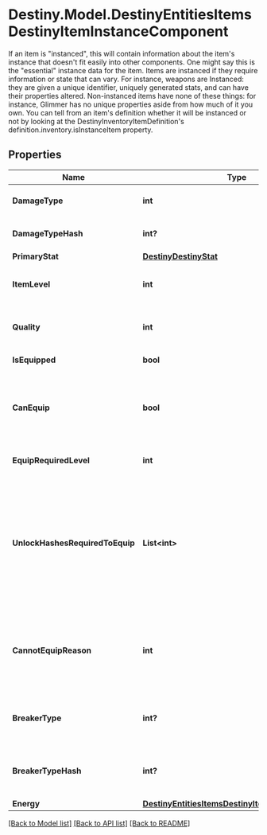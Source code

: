 # Destiny.Model.DestinyEntitiesItemsDestinyItemInstanceComponent
If an item is \"instanced\", this will contain information about the item's instance that doesn't fit easily into other components. One might say this is the \"essential\" instance data for the item.  Items are instanced if they require information or state that can vary. For instance, weapons are Instanced: they are given a unique identifier, uniquely generated stats, and can have their properties altered. Non-instanced items have none of these things: for instance, Glimmer has no unique properties aside from how much of it you own.  You can tell from an item's definition whether it will be instanced or not by looking at the DestinyInventoryItemDefinition's definition.inventory.isInstanceItem property.

## Properties

Name | Type | Description | Notes
------------ | ------------- | ------------- | -------------
**DamageType** | **int** | If the item has a damage type, this is the item&#39;s current damage type. | [optional] 
**DamageTypeHash** | **int?** | The current damage type&#39;s hash, so you can look up localized info and icons for it. | [optional] 
**PrimaryStat** | [**DestinyDestinyStat**](DestinyDestinyStat.md) |  | [optional] 
**ItemLevel** | **int** | The Item&#39;s \&quot;Level\&quot; has the most significant bearing on its stats, such as Light and Power. | [optional] 
**Quality** | **int** | The \&quot;Quality\&quot; of the item has a lesser - but still impactful - bearing on stats like Light and Power. | [optional] 
**IsEquipped** | **bool** | Is the item currently equipped on the given character? | [optional] 
**CanEquip** | **bool** | If this is an equippable item, you can check it here. There are permanent as well as transitory reasons why an item might not be able to be equipped: check cannotEquipReason for details. | [optional] 
**EquipRequiredLevel** | **int** | If the item cannot be equipped until you reach a certain level, that level will be reflected here. | [optional] 
**UnlockHashesRequiredToEquip** | **List&lt;int&gt;** | Sometimes, there are limitations to equipping that are represented by character-level flags called \&quot;unlocks\&quot;.  This is a list of flags that they need in order to equip the item that the character has not met. Use these to look up the descriptions to show in your UI by looking up the relevant DestinyUnlockDefinitions for the hashes. | [optional] 
**CannotEquipReason** | **int** | If you cannot equip the item, this is a flags enum that enumerates all of the reasons why you couldn&#39;t equip the item. You may need to refine your UI further by using unlockHashesRequiredToEquip and equipRequiredLevel. | [optional] 
**BreakerType** | **int?** | If populated, this item has a breaker type corresponding to the given value. See DestinyBreakerTypeDefinition for more details. | [optional] 
**BreakerTypeHash** | **int?** | If populated, this is the hash identifier for the item&#39;s breaker type. See DestinyBreakerTypeDefinition for more details. | [optional] 
**Energy** | [**DestinyEntitiesItemsDestinyItemInstanceEnergy**](DestinyEntitiesItemsDestinyItemInstanceEnergy.md) |  | [optional] 

[[Back to Model list]](../README.md#documentation-for-models) [[Back to API list]](../README.md#documentation-for-api-endpoints) [[Back to README]](../README.md)


